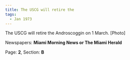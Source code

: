 ```yaml
---  
title: The USCG will retire the  
tags:  
  - Jan 1973  
---  
```

  
The USCG will retire the Androscoggin on 1 March. [Photo]  
  
Newspapers: **Miami Morning News or The Miami Herald**  
  
Page: **2**, Section: **B** 

